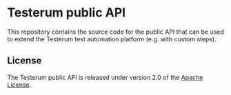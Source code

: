 # Testerum public API
This repository contains the source code for the public API that can be used to extend the Testerum test automation platform (e.g. with custom steps).


## License

The Testerum public API is released under version 2.0 of the [Apache License](https://www.apache.org/licenses/LICENSE-2.0).
